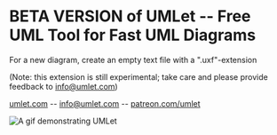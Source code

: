 # BETA VERSION of UMLet -- Free UML Tool for Fast UML Diagrams


For a new diagram, create an empty text file with a ".uxf"-extension

(Note: this extension is still experimental; take care and please provide feedback to
info@umlet.com)

[umlet.com](https://www.umlet.com/) -- [info@umlet.com](mailto:info@umlet.com) -- [patreon.com/umlet](https://www.patreon.com/umlet)

![A gif demonstrating UMLet](https://s7.gifyu.com/images/800px-speed-up.gif)